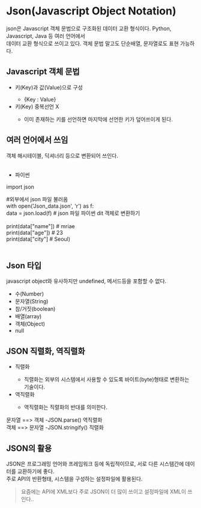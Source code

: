 <h1>Json(Javascript Object Notation)</h1>
json은 Javascript 객체 문법으로 구조화된 데이터 교환 형식이다. Python, Javascript, Java 등 여러 언어에서<br>
데이터 교환 형식으로 쓰이고 있다. 객체 문법 말고도 단순배열, 문자열로도 표현 가능하다.

<h2>Javascript 객체 문법</h2>
<ul>
  <li>키(Key)과 값(Value)으로 구성</li>
  <ul><li>{Key : Value}</li></ul>
  <li>키(Key) 중복선언 X</li>
    <ul><li>이미 존재하는 키를 선언하면 마지막에 선언한 키가 덮어쓰이게 된다.</li></ul>
</ul>

<h2>여러 언어에서 쓰임</h2>
객체 해시테이블, 딕셔너리 등으로 변환되어 쓰인다.<br><br>

<ul>
  <li>파이썬</li>
</ul>

import json

 #외부에서 json 파일 불러옴<br>
with open('Json_data.json', 'r') as f:<br>
 data = json.load(f) # json 파일 파이썬 dit 객체로 변환하기
<br><br>
print(data["name"]) # mriae<br> 
print(data["age"]) # 23<br>
print(data["city"] # Seoul)
<br><br>

<h2>Json 타입</h2>
javascript object와 유사하지만 undefined, 메서드등을 포함할 수 없다.
<ul>
  <li>수(Number)</li>
  <li>문자열(String)</li>
  <li>참/거짓(boolean)</li>
  <li>배열(array)</li>
  <li>객체(Object)</li>
  <li>null</li>
</ul>

<h2>JSON 직렬화, 역직렬화</h2>
<ul>
  <li>직렬화</li>
    <ul><li>직렬화는 외부의 시스템에서 사용할 수 있도록 바이트(byte)형태로 변환하는 기술이다.</li></ul>
  <li>역직렬화</li>
    <ul><li>역직렬화는 직렬화의 반대를 의미한다.</li></ul>
</ul>
문자열 ==> 객체 -JSON.parse() 역직렬화<br>
객체 ==> 문자열 -JSON.stringify() 직렬화

<h2>JSON의 활용</h2>
JSON은 프로그래밍 언어와 프레임워크 등에 독립적이므로, 서로 다른 시스템간에 데이터를 교환하기에 좋다.<br>
주로 API의 반환형태, 시스템을 구성하는 설정파일에 활용된다.<br>
  <blockquote>요즘에는 API에 XML보다 주로 JSON이 더 많이 쓰이고 설정파일에 XML이 쓰인다..</blockquote>
 


